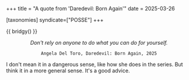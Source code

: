 +++
title = "A quote from 'Daredevil: Born Again'"
date = 2025-03-26

[taxonomies]
syndicate=["POSSE"]
+++

{{ bridgy() }}

<center>

_Don't rely on anyone to do what you can do for yourself._

`Angela Del Toro, Daredevil: Born Again, 2025`

</center>

I don't mean it in a dangerous sense, like how she does in the series. But think it in a more general sense. It's a good advice.
